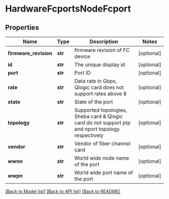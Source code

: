 # HardwareFcportsNodeFcport

## Properties
Name | Type | Description | Notes
------------ | ------------- | ------------- | -------------
**firmware_revision** | **str** | firmware revision of FC device | [optional] 
**id** | **str** | The unique display id | [optional] 
**port** | **str** | Port ID | [optional] 
**rate** | **str** | Data rate in Gbps, Qlogic card does not support rates above 8 | [optional] 
**state** | **str** | State of the port | [optional] 
**topology** | **str** | Supported topologies, Sheba card &amp; Qlogic card do not support ptp and nport topology respectively | [optional] 
**vendor** | **str** | Vendor of fiber channel card | [optional] 
**wwnn** | **str** | World wide node name of the port | [optional] 
**wwpn** | **str** | World wide port name of the port | [optional] 

[[Back to Model list]](../README.md#documentation-for-models) [[Back to API list]](../README.md#documentation-for-api-endpoints) [[Back to README]](../README.md)


